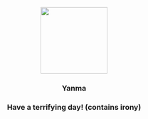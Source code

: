 <p align="center">
    <img src="https://raw.githubusercontent.com/PokeAPI/sprites/master/sprites/pokemon/193.png" width="150" height="150">
</p>
<h3 align="center"> <b>Yanma</b></h3>
<h3 align="center">Have a terrifying day! (contains irony)</h3>
